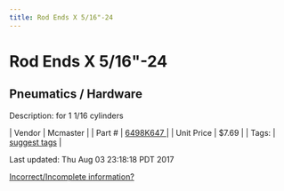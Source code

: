 ```yaml
---
title: Rod Ends X 5/16"-24
---
```


# Rod Ends X 5/16"-24
## Pneumatics / Hardware
Description: 	for 1 1/16 cylinders 

| Vendor | Mcmaster | 
| Part # | [6498K647 ](https://www.mcmaster.com/#6498K647 ) | 
| Unit Price | $7.69 | 
| Tags: | [suggest tags](https://docs.google.com/forms/d/e/1FAIpQLSeWyY8v3RgOty-MyWmh9U0iivNYN_molChYyS-0U-o-kOAv_g/viewform) | 

Last updated: Thu Aug 03 23:18:18 PDT 2017

 [Incorrect/Incomplete information?](https://docs.google.com/forms/d/e/1FAIpQLSeWyY8v3RgOty-MyWmh9U0iivNYN_molChYyS-0U-o-kOAv_g/viewform)